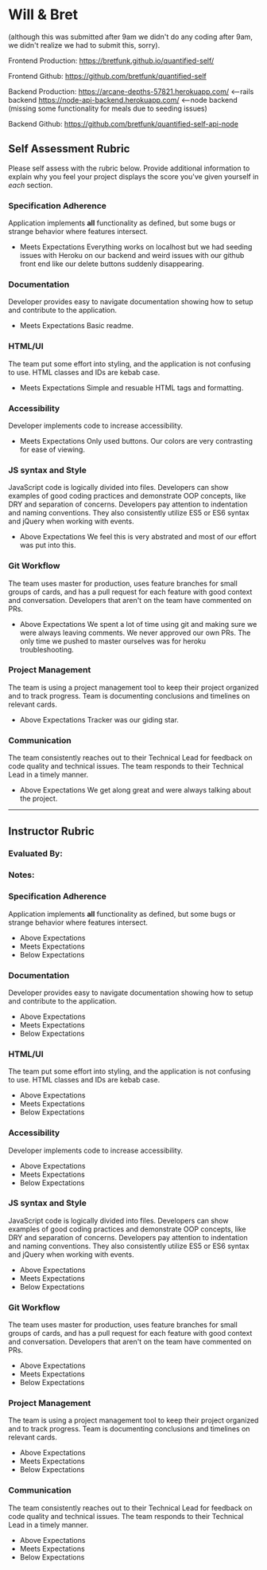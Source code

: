 # Will & Bret
(although this was submitted after 9am we didn't do any coding after 9am, we didn't realize we had to submit this, sorry).  

Frontend Production: https://bretfunk.github.io/quantified-self/

Frontend Github: https://github.com/bretfunk/quantified-self

Backend Production: https://arcane-depths-57821.herokuapp.com/ <--rails backend https://node-api-backend.herokuapp.com/ <--node backend (missing some functionality for meals due to seeding issues)

Backend Github: https://github.com/bretfunk/quantified-self-api-node

## Self Assessment Rubric

Please self assess with the rubric below. Provide additional information to explain why you feel your project displays the score you've given yourself in _each_ section.

### Specification Adherence

Application implements **all** functionality as defined, but some bugs or strange behavior where features intersect.


- Meets Expectations
Everything works on localhost but we had seeding issues with Heroku on our backend and weird issues with our github front end like our delete buttons suddenly disappearing.  

### Documentation

Developer provides easy to navigate documentation showing how to setup and contribute to the application.

- Meets Expectations
Basic readme. 

### HTML/UI

The team put some effort into styling, and the application is not confusing to use. HTML classes and IDs are kebab case.

- Meets Expectations
Simple and resuable HTML tags and formatting.  

### Accessibility

Developer implements code to increase accessibility.

- Meets Expectations
Only used buttons.  Our colors are very contrasting for ease of viewing.  

### JS syntax and Style

JavaScript code is logically divided into files. Developers can show examples of good coding practices and demonstrate OOP concepts, like DRY and separation of concerns. Developers pay attention to indentation and naming conventions. They also consistently utilize ES5 or ES6 syntax and jQuery when working with events.

- Above Expectations
We feel this is very abstrated and most of our effort was put into this.  

### Git Workflow

The team uses master for production, uses feature branches for small groups of cards, and has a pull request for each feature with good context and conversation. Developers that aren't on the team have commented on PRs.

- Above Expectations
We spent a lot of time using git and making sure we were always leaving comments.  We never approved our own PRs.  The only time we pushed to master ourselves was for heroku troubleshooting.  

### Project Management

The team is using a project management tool to keep their project organized and to track progress. Team is documenting conclusions and timelines on relevant cards.

- Above Expectations
Tracker was our giding star.  

### Communication

The team consistently reaches out to their Technical Lead for feedback on code quality and technical issues. The team responds to their Technical Lead in a timely manner.

- Above Expectations
We get along great and were always talking about the project.  

-----------

## Instructor Rubric

### Evaluated By: 

### Notes: 

### Specification Adherence

Application implements **all** functionality as defined, but some bugs or strange behavior where features intersect.

- Above Expectations
- Meets Expectations
- Below Expectations

### Documentation

Developer provides easy to navigate documentation showing how to setup and contribute to the application.

- Above Expectations
- Meets Expectations
- Below Expectations

### HTML/UI

The team put some effort into styling, and the application is not confusing to use. HTML classes and IDs are kebab case.

- Above Expectations
- Meets Expectations
- Below Expectations

### Accessibility

Developer implements code to increase accessibility.

- Above Expectations
- Meets Expectations
- Below Expectations

### JS syntax and Style

JavaScript code is logically divided into files. Developers can show examples of good coding practices and demonstrate OOP concepts, like DRY and separation of concerns. Developers pay attention to indentation and naming conventions. They also consistently utilize ES5 or ES6 syntax and jQuery when working with events.

- Above Expectations
- Meets Expectations
- Below Expectations

### Git Workflow

The team uses master for production, uses feature branches for small groups of cards, and has a pull request for each feature with good context and conversation. Developers that aren't on the team have commented on PRs.

- Above Expectations
- Meets Expectations
- Below Expectations

### Project Management

The team is using a project management tool to keep their project organized and to track progress. Team is documenting conclusions and timelines on relevant cards.

- Above Expectations
- Meets Expectations
- Below Expectations

### Communication

The team consistently reaches out to their Technical Lead for feedback on code quality and technical issues. The team responds to their Technical Lead in a timely manner.

- Above Expectations
- Meets Expectations
- Below Expectations
